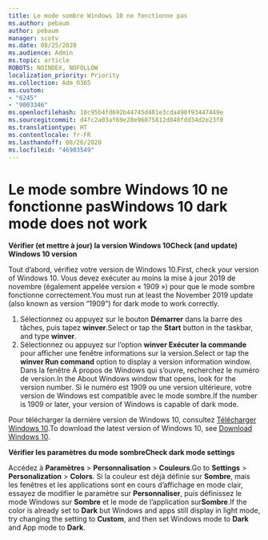 ```yaml
---
title: Le mode sombre Windows 10 ne fonctionne pas
ms.author: pebaum
author: pebaum
manager: scotv
ms.date: 08/25/2020
ms.audience: Admin
ms.topic: article
ROBOTS: NOINDEX, NOFOLLOW
localization_priority: Priority
ms.collection: Adm_O365
ms.custom:
- "6245"
- "9003346"
ms.openlocfilehash: 10c95b4fd692b44745d481e3cda490f93447449e
ms.sourcegitcommit: d4fc2a03af69e28e96075812d040fdd34d2e23f0
ms.translationtype: HT
ms.contentlocale: fr-FR
ms.lasthandoff: 08/26/2020
ms.locfileid: "46903549"
---
```

# <a name="windows-10-dark-mode-does-not-work"></a><span data-ttu-id="17261-102">Le mode sombre Windows 10 ne fonctionne pas</span><span class="sxs-lookup"><span data-stu-id="17261-102">Windows 10 dark mode does not work</span></span>

<span data-ttu-id="17261-103">**Vérifier (et mettre à jour) la version Windows 10**</span><span class="sxs-lookup"><span data-stu-id="17261-103">**Check (and update) Windows 10 version**</span></span>

<span data-ttu-id="17261-104">Tout d’abord, vérifiez votre version de Windows 10.</span><span class="sxs-lookup"><span data-stu-id="17261-104">First, check your version of Windows 10.</span></span> <span data-ttu-id="17261-105">Vous devez exécuter au moins la mise à jour 2019 de novembre (également appelée version « 1909 ») pour que le mode sombre fonctionne correctement.</span><span class="sxs-lookup"><span data-stu-id="17261-105">You must run at least the November 2019 update (also known as version “1909”) for dark mode to work correctly.</span></span>  

1. <span data-ttu-id="17261-106">Sélectionnez ou appuyez sur le bouton **Démarrer** dans la barre des tâches, puis tapez  **winver**.</span><span class="sxs-lookup"><span data-stu-id="17261-106">Select or tap the **Start** button in the taskbar, and type  **winver**.</span></span> 
2. <span data-ttu-id="17261-107">Sélectionnez ou appuyez sur l’option **winver Exécuter la commande** pour afficher une fenêtre informations sur la version.</span><span class="sxs-lookup"><span data-stu-id="17261-107">Select or tap the **winver Run command** option to display a version information window.</span></span>
    <span data-ttu-id="17261-108">Dans la fenêtre À propos de Windows qui s’ouvre, recherchez le numéro de version.</span><span class="sxs-lookup"><span data-stu-id="17261-108">In the About Windows window that opens, look for the version number.</span></span> <span data-ttu-id="17261-109">Si le numéro est 1909 ou une version ultérieure, votre version de Windows est compatible avec le mode sombre.</span><span class="sxs-lookup"><span data-stu-id="17261-109">If the number is 1909 or later, your version of Windows is capable of dark mode.</span></span>

<span data-ttu-id="17261-110">Pour télécharger la dernière version de Windows 10, consultez [Télécharger Windows 10](https://www.microsoft.com/software-download/windows10).</span><span class="sxs-lookup"><span data-stu-id="17261-110">To download the latest version of Windows 10, see [Download Windows 10](https://www.microsoft.com/software-download/windows10).</span></span>

<span data-ttu-id="17261-111">**Vérifier les paramètres du mode sombre**</span><span class="sxs-lookup"><span data-stu-id="17261-111">**Check dark mode settings**</span></span>

<span data-ttu-id="17261-112">Accédez à **Paramètres** > **Personnalisation** > **Couleurs**.</span><span class="sxs-lookup"><span data-stu-id="17261-112">Go to **Settings** > **Personalization** > **Colors**.</span></span> <span data-ttu-id="17261-113">Si la couleur est déjà définie sur  **Sombre**, mais les fenêtres et les applications sont en cours d’affichage en mode clair, essayez de modifier le paramètre sur  **Personnaliser**, puis définissez le mode Windows sur **Sombre** et le mode de l’application sur**Sombre**.</span><span class="sxs-lookup"><span data-stu-id="17261-113">If the color is already set to  **Dark** but Windows and apps still display in light mode, try changing the setting to  **Custom**, and then set Windows mode to **Dark** and App mode to **Dark**.</span></span>